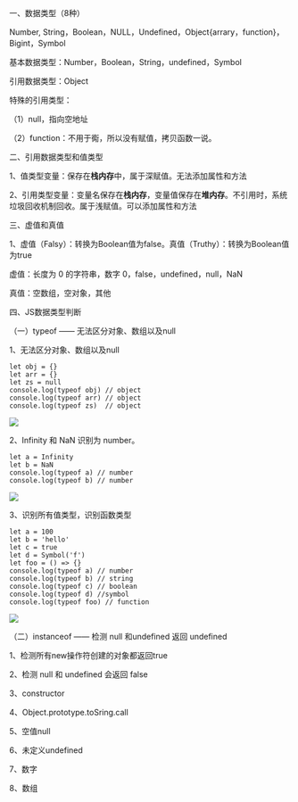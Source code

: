 一、数据类型（8种）

Number, String，Boolean，NULL，Undefined，Object{arrary，function}，Bigint，Symbol

基本数据类型：Number，Boolean，String，undefined，Symbol

引用数据类型：Object

特殊的引用类型：

（1）null，指向空地址

（2）function：不用于鵆，所以没有赋值，拷贝函数一说。

二、引用数据类型和值类型

1、值类型变量：保存在**栈内存**中，属于深赋值。无法添加属性和方法

2、引用类型变量：变量名保存在**栈内存**，变量值保存在**堆内存**。不引用时，系统垃圾回收机制回收。属于浅赋值。可以添加属性和方法

三、虚值和真值

1、虚值（Falsy）：转换为Boolean值为false。真值（Truthy）：转换为Boolean值为true

虚值：长度为 0 的字符串，数字 0，false，undefined，null，NaN

真值：空数组，空对象，其他

四、JS数据类型判断

（一）typeof ——  无法区分对象、数组以及null

1、无法区分对象、数组以及null

```
let obj = {}
let arr = {}
let zs = null
console.log(typeof obj) // object
console.log(typeof arr) // object
console.log(typeof zs)  // object
```

![](E:\Learn\note\software_test_note\software_test_img\d70985cddf4a058420cec8e95656f625b9cc41bf.png)

2、Infinity 和 NaN 识别为 number。

```
let a = Infinity
let b = NaN
console.log(typeof a) // number
console.log(typeof b) // number
```

![](E:\Learn\note\software_test_note\software_test_img\6808c612b150b31d58f402b53ac95230b4951493.png)

3、识别所有值类型，识别函数类型

```
let a = 100
let b = 'hello'
let c = true
let d = Symbol('f')
let foo = () => {}
console.log(typeof a) // number
console.log(typeof b) // string
console.log(typeof c) // boolean
console.log(typeof d) //symbol
console.log(typeof foo) // function
```

![](E:\Learn\note\software_test_note\software_test_img\a940f6f29eafa4fde6e9a822b33b94809e9cba95.png)

（二）instanceof  ——  检测 null 和undefined 返回  undefined

1、检测所有new操作符创建的对象都返回true

2、检测  null  和  undefined  会返回  false

3、constructor

4、Object.prototype.toSring.call

5、空值null

6、未定义undefined

7、数字

8、数组
